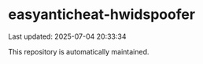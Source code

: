 # easyanticheat-hwidspoofer

Last updated: 2025-07-04 20:33:34

This repository is automatically maintained.
